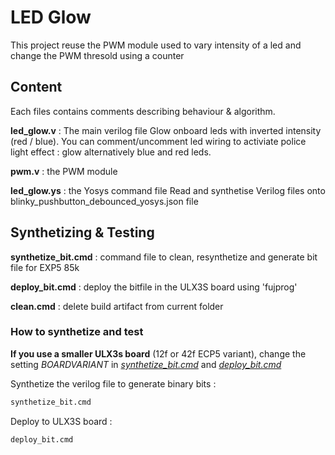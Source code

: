 # LED Glow

This project reuse the PWM module used to vary intensity of a led
and change the PWM thresold using a counter

## Content

Each files contains comments describing behaviour & algorithm.

__led_glow.v__ : The main verilog file
    Glow onboard leds with inverted intensity (red / blue). 
    You can comment/uncomment led wiring to activiate police light effect : glow alternatively blue and red leds.

__pwm.v__ : the PWM module

__led_glow.ys__ : the Yosys command file
Read and synthetise Verilog files onto blinky_pushbutton_debounced_yosys.json file

## Synthetizing & Testing

__synthetize_bit.cmd__ : command file to clean, resynthetize and generate bit file for EXP5 85k

__deploy_bit.cmd__ : deploy the bitfile in the ULX3S board using 'fujprog'

__clean.cmd__ : delete build artifact from current folder

### How to synthetize and test

__If you use a smaller ULX3s board__ (12f or 42f ECP5 variant), change the setting _BOARDVARIANT_ in _[synthetize_bit.cmd](synthetize_bit.cmd)_ and _[deploy_bit.cmd](deploy_bit.cmd)_

Synthetize the verilog file to generate binary bits :
```cmd
synthetize_bit.cmd
```

Deploy to ULX3S board :
```cmd
deploy_bit.cmd
```
